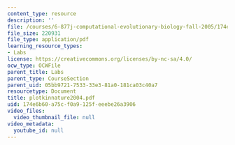 ```yaml
---
content_type: resource
description: ''
file: /courses/6-877j-computational-evolutionary-biology-fall-2005/174e6b60a75cf0a9125feeebe26a3906_plotkinnature2004.pdf
file_size: 220931
file_type: application/pdf
learning_resource_types:
- Labs
license: https://creativecommons.org/licenses/by-nc-sa/4.0/
ocw_type: OCWFile
parent_title: Labs
parent_type: CourseSection
parent_uid: 05bb9721-7533-33e3-81a0-181ca03c40a7
resourcetype: Document
title: plotkinnature2004.pdf
uid: 174e6b60-a75c-f0a9-125f-eeebe26a3906
video_files:
  video_thumbnail_file: null
video_metadata:
  youtube_id: null
---
```

